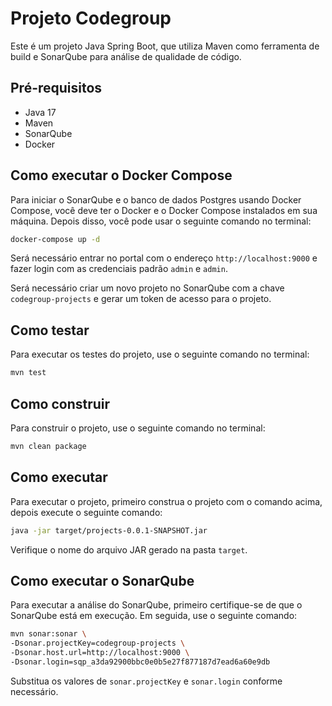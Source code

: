 # Projeto Codegroup

Este é um projeto Java Spring Boot, que utiliza Maven como ferramenta de build e SonarQube para análise de qualidade de código.

## Pré-requisitos

- Java 17
- Maven
- SonarQube
- Docker

## Como executar o Docker Compose

Para iniciar o SonarQube e o banco de dados Postgres usando Docker Compose, você deve ter o Docker e o Docker Compose instalados em sua máquina. Depois disso, você pode usar o seguinte comando no terminal:

```bash
docker-compose up -d
```

Será necessário entrar no portal com o endereço `http://localhost:9000` e fazer login com as credenciais padrão `admin` e `admin`.

Será necessário criar um novo projeto no SonarQube com a chave `codegroup-projects` e gerar um token de acesso para o projeto.


## Como testar

Para executar os testes do projeto, use o seguinte comando no terminal:

```bash
mvn test
```

## Como construir

Para construir o projeto, use o seguinte comando no terminal:

```bash
mvn clean package
```

## Como executar

Para executar o projeto, primeiro construa o projeto com o comando acima, depois execute o seguinte comando:

```bash
java -jar target/projects-0.0.1-SNAPSHOT.jar
```

Verifique o nome do arquivo JAR gerado na pasta `target`.

## Como executar o SonarQube

Para executar a análise do SonarQube, primeiro certifique-se de que o SonarQube está em execução. Em seguida, use o seguinte comando:

```bash
mvn sonar:sonar \
-Dsonar.projectKey=codegroup-projects \
-Dsonar.host.url=http://localhost:9000 \
-Dsonar.login=sqp_a3da92900bbc0e0b5e27f877187d7ead6a60e9db
```

Substitua os valores de `sonar.projectKey` e `sonar.login` conforme necessário.
